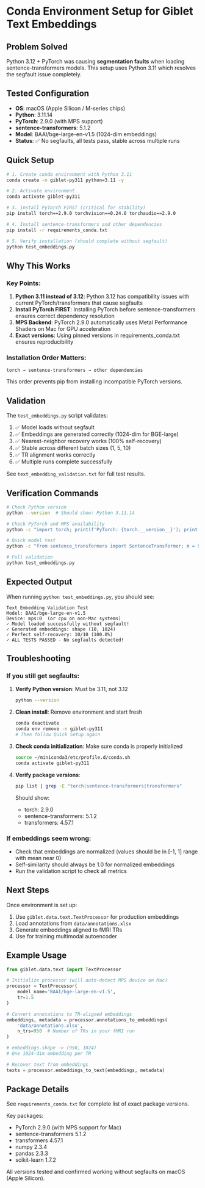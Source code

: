 # Conda Environment Setup for Giblet Text Embeddings

## Problem Solved

Python 3.12 + PyTorch was causing **segmentation faults** when loading sentence-transformers models. This setup uses Python 3.11 which resolves the segfault issue completely.

## Tested Configuration

- **OS**: macOS (Apple Silicon / M-series chips)
- **Python**: 3.11.14
- **PyTorch**: 2.9.0 (with MPS support)
- **sentence-transformers**: 5.1.2
- **Model**: BAAI/bge-large-en-v1.5 (1024-dim embeddings)
- **Status**: ✅ No segfaults, all tests pass, stable across multiple runs

## Quick Setup

```bash
# 1. Create conda environment with Python 3.11
conda create -n giblet-py311 python=3.11 -y

# 2. Activate environment
conda activate giblet-py311

# 3. Install PyTorch FIRST (critical for stability)
pip install torch==2.9.0 torchvision==0.24.0 torchaudio==2.9.0

# 4. Install sentence-transformers and other dependencies
pip install -r requirements_conda.txt

# 5. Verify installation (should complete without segfault)
python test_embeddings.py
```

## Why This Works

### Key Points:

1. **Python 3.11 instead of 3.12**: Python 3.12 has compatibility issues with current PyTorch/transformers that cause segfaults
2. **Install PyTorch FIRST**: Installing PyTorch before sentence-transformers ensures correct dependency resolution
3. **MPS Backend**: PyTorch 2.9.0 automatically uses Metal Performance Shaders on Mac for GPU acceleration
4. **Exact versions**: Using pinned versions in requirements_conda.txt ensures reproducibility

### Installation Order Matters:

```
torch → sentence-transformers → other dependencies
```

This order prevents pip from installing incompatible PyTorch versions.

## Validation

The `test_embeddings.py` script validates:

1. ✅ Model loads without segfault
2. ✅ Embeddings are generated correctly (1024-dim for BGE-large)
3. ✅ Nearest-neighbor recovery works (100% self-recovery)
4. ✅ Stable across different batch sizes (1, 5, 10)
5. ✅ TR alignment works correctly
6. ✅ Multiple runs complete successfully

See `text_embedding_validation.txt` for full test results.

## Verification Commands

```bash
# Check Python version
python --version  # Should show: Python 3.11.14

# Check PyTorch and MPS availability
python -c "import torch; print(f'PyTorch: {torch.__version__}'); print(f'MPS available: {torch.backends.mps.is_available()}')"

# Quick model test
python -c "from sentence_transformers import SentenceTransformer; m = SentenceTransformer('BAAI/bge-large-en-v1.5'); print('Model loaded successfully!')"

# Full validation
python test_embeddings.py
```

## Expected Output

When running `python test_embeddings.py`, you should see:

```
Text Embedding Validation Test
Model: BAAI/bge-large-en-v1.5
Device: mps:0  (or cpu on non-Mac systems)
✓ Model loaded successfully without segfault!
✓ Generated embeddings: shape (10, 1024)
✓ Perfect self-recovery: 10/10 (100.0%)
✓ ALL TESTS PASSED - No segfaults detected!
```

## Troubleshooting

### If you still get segfaults:

1. **Verify Python version**: Must be 3.11, not 3.12
   ```bash
   python --version
   ```

2. **Clean install**: Remove environment and start fresh
   ```bash
   conda deactivate
   conda env remove -n giblet-py311
   # Then follow Quick Setup again
   ```

3. **Check conda initialization**: Make sure conda is properly initialized
   ```bash
   source ~/miniconda3/etc/profile.d/conda.sh
   conda activate giblet-py311
   ```

4. **Verify package versions**:
   ```bash
   pip list | grep -E "torch|sentence-transformers|transformers"
   ```
   Should show:
   - torch: 2.9.0
   - sentence-transformers: 5.1.2
   - transformers: 4.57.1

### If embeddings seem wrong:

- Check that embeddings are normalized (values should be in [-1, 1] range with mean near 0)
- Self-similarity should always be 1.0 for normalized embeddings
- Run the validation script to check all metrics

## Next Steps

Once environment is set up:

1. Use `giblet.data.text.TextProcessor` for production embeddings
2. Load annotations from `data/annotations.xlsx`
3. Generate embeddings aligned to fMRI TRs
4. Use for training multimodal autoencoder

## Example Usage

```python
from giblet.data.text import TextProcessor

# Initialize processor (will auto-detect MPS device on Mac)
processor = TextProcessor(
    model_name='BAAI/bge-large-en-v1.5',
    tr=1.5
)

# Convert annotations to TR-aligned embeddings
embeddings, metadata = processor.annotations_to_embeddings(
    'data/annotations.xlsx',
    n_trs=950  # Number of TRs in your fMRI run
)

# embeddings.shape -> (950, 1024)
# One 1024-dim embedding per TR

# Recover text from embeddings
texts = processor.embeddings_to_text(embeddings, metadata)
```

## Package Details

See `requirements_conda.txt` for complete list of exact package versions.

Key packages:
- PyTorch 2.9.0 (with MPS support for Mac)
- sentence-transformers 5.1.2
- transformers 4.57.1
- numpy 2.3.4
- pandas 2.3.3
- scikit-learn 1.7.2

All versions tested and confirmed working without segfaults on macOS (Apple Silicon).
